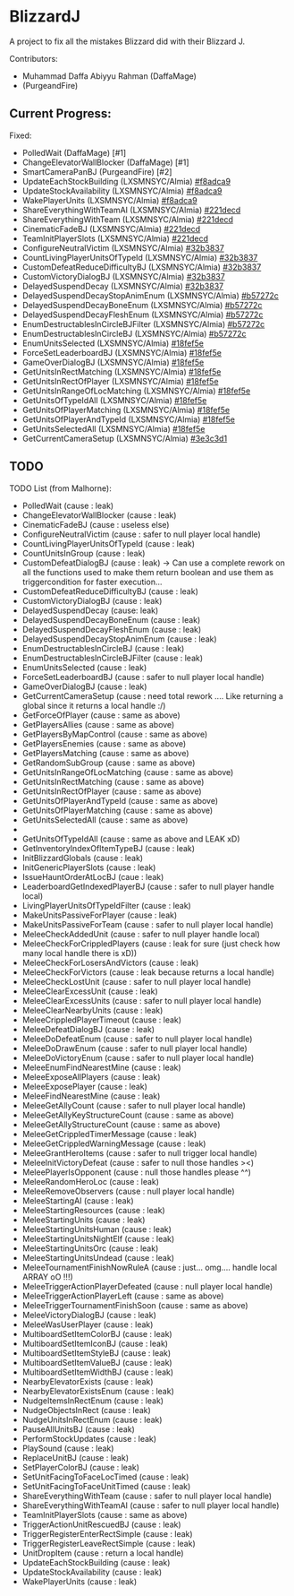 # BlizzardJ
A project to fix all the mistakes Blizzard did with their Blizzard J.

Contributors:
- Muhammad Daffa Abiyyu Rahman (DaffaMage)
- (PurgeandFire)

## Current Progress:
Fixed:
- PolledWait (DaffaMage) [#1]
- ChangeElevatorWallBlocker (DaffaMage) [#1]
- SmartCameraPanBJ (PurgeandFire) [#2]
- UpdateEachStockBuilding (LXSMNSYC/Almia) [#f8adca9](https://github.com/LXSMNSYC/BlizzardJ/commit/f8adca9c5e2a6fbc91e5ecb70621751c6b5591a7#diff-d7a7700e7562d68e6590b55183509592)
- UpdateStockAvailability (LXSMNSYC/Almia) [#f8adca9](https://github.com/LXSMNSYC/BlizzardJ/commit/f8adca9c5e2a6fbc91e5ecb70621751c6b5591a7#diff-d7a7700e7562d68e6590b55183509592)
- WakePlayerUnits (LXSMNSYC/Almia) [#f8adca9](https://github.com/LXSMNSYC/BlizzardJ/commit/f8adca9c5e2a6fbc91e5ecb70621751c6b5591a7#diff-d7a7700e7562d68e6590b55183509592)
- ShareEverythingWithTeamAI (LXSMNSYC/Almia) [#221decd](https://github.com/LXSMNSYC/BlizzardJ/commit/221decd3a1367d2b1822050c68dae8a34c56350a)
- ShareEverythingWithTeam (LXSMNSYC/Almia) [#221decd](https://github.com/LXSMNSYC/BlizzardJ/commit/221decd3a1367d2b1822050c68dae8a34c56350a)
- CinematicFadeBJ (LXSMNSYC/Almia) [#221decd](https://github.com/LXSMNSYC/BlizzardJ/commit/221decd3a1367d2b1822050c68dae8a34c56350a)
- TeamInitPlayerSlots (LXSMNSYC/Almia) [#221decd](https://github.com/LXSMNSYC/BlizzardJ/commit/221decd3a1367d2b1822050c68dae8a34c56350a)
- ConfigureNeutralVictim (LXSMNSYC/Almia) [#32b3837](https://github.com/LXSMNSYC/BlizzardJ/commit/32b3837a502d9a202a8c1f9db2cb55d18823b68f)
- CountLivingPlayerUnitsOfTypeId (LXSMNSYC/Almia)  [#32b3837](https://github.com/LXSMNSYC/BlizzardJ/commit/32b3837a502d9a202a8c1f9db2cb55d18823b68f)
- CustomDefeatReduceDifficultyBJ (LXSMNSYC/Almia)  [#32b3837](https://github.com/LXSMNSYC/BlizzardJ/commit/32b3837a502d9a202a8c1f9db2cb55d18823b68f)
- CustomVictoryDialogBJ (LXSMNSYC/Almia)  [#32b3837](https://github.com/LXSMNSYC/BlizzardJ/commit/32b3837a502d9a202a8c1f9db2cb55d18823b68f)
- DelayedSuspendDecay (LXSMNSYC/Almia) [#32b3837](https://github.com/LXSMNSYC/BlizzardJ/commit/32b3837a502d9a202a8c1f9db2cb55d18823b68f)
- DelayedSuspendDecayStopAnimEnum (LXSMNSYC/Almia) [#b57272c](https://github.com/LXSMNSYC/BlizzardJ/commit/b57272c0697c9ee70bbe284747980bd3fb71a820)
- DelayedSuspendDecayBoneEnum (LXSMNSYC/Almia) [#b57272c](https://github.com/LXSMNSYC/BlizzardJ/commit/b57272c0697c9ee70bbe284747980bd3fb71a820) 
- DelayedSuspendDecayFleshEnum (LXSMNSYC/Almia) [#b57272c](https://github.com/LXSMNSYC/BlizzardJ/commit/b57272c0697c9ee70bbe284747980bd3fb71a820) 
- EnumDestructablesInCircleBJFilter (LXSMNSYC/Almia) [#b57272c](https://github.com/LXSMNSYC/BlizzardJ/commit/b57272c0697c9ee70bbe284747980bd3fb71a820) 
- EnumDestructablesInCircleBJ (LXSMNSYC/Almia) [#b57272c](https://github.com/LXSMNSYC/BlizzardJ/commit/b57272c0697c9ee70bbe284747980bd3fb71a820) 
- EnumUnitsSelected (LXSMNSYC/Almia) [#18fef5e](https://github.com/LXSMNSYC/BlizzardJ/commit/18fef5eefd48e475d23222993f3a773ae26cd56e)
- ForceSetLeaderboardBJ (LXSMNSYC/Almia) [#18fef5e](https://github.com/LXSMNSYC/BlizzardJ/commit/18fef5eefd48e475d23222993f3a773ae26cd56e)
- GameOverDialogBJ (LXSMNSYC/Almia) [#18fef5e](https://github.com/LXSMNSYC/BlizzardJ/commit/18fef5eefd48e475d23222993f3a773ae26cd56e)
- GetUnitsInRectMatching (LXSMNSYC/Almia) [#18fef5e](https://github.com/LXSMNSYC/BlizzardJ/commit/18fef5eefd48e475d23222993f3a773ae26cd56e)
- GetUnitsInRectOfPlayer (LXSMNSYC/Almia) [#18fef5e](https://github.com/LXSMNSYC/BlizzardJ/commit/18fef5eefd48e475d23222993f3a773ae26cd56e)
- GetUnitsInRangeOfLocMatching (LXSMNSYC/Almia) [#18fef5e](https://github.com/LXSMNSYC/BlizzardJ/commit/18fef5eefd48e475d23222993f3a773ae26cd56e)
- GetUnitsOfTypeIdAll (LXSMNSYC/Almia) [#18fef5e](https://github.com/LXSMNSYC/BlizzardJ/commit/18fef5eefd48e475d23222993f3a773ae26cd56e)
- GetUnitsOfPlayerMatching (LXSMNSYC/Almia) [#18fef5e](https://github.com/LXSMNSYC/BlizzardJ/commit/18fef5eefd48e475d23222993f3a773ae26cd56e)
- GetUnitsOfPlayerAndTypeId (LXSMNSYC/Almia) [#18fef5e](https://github.com/LXSMNSYC/BlizzardJ/commit/18fef5eefd48e475d23222993f3a773ae26cd56e)
- GetUnitsSelectedAll (LXSMNSYC/Almia) [#18fef5e](https://github.com/LXSMNSYC/BlizzardJ/commit/18fef5eefd48e475d23222993f3a773ae26cd56e)
- GetCurrentCameraSetup  (LXSMNSYC/Almia) [#3e3c3d1](https://github.com/LXSMNSYC/BlizzardJ/commit/3e3c3d1dfd8cea66709ae43f6a059b1080d2d50e)

## TODO
TODO List (from Malhorne):
- PolledWait (cause : leak)
- ChangeElevatorWallBlocker (cause : leak)
- CinematicFadeBJ (cause : useless else)
- ConfigureNeutralVictim (cause : safer to null player local handle)
- CountLivingPlayerUnitsOfTypeId (cause : leak)
- CountUnitsInGroup (cause : leak)
- CustomDefeatDialogBJ (cause : leak) -> Can use a complete rework on all the functions used to make them return boolean and use them as triggercondition for faster execution...
- CustomDefeatReduceDifficultyBJ (cause : leak)
- CustomVictoryDialogBJ (cause : leak)
- DelayedSuspendDecay (cause: leak)
- DelayedSuspendDecayBoneEnum (cause : leak)
- DelayedSuspendDecayFleshEnum (cause : leak)
- DelayedSuspendDecayStopAnimEnum (cause : leak)
- EnumDestructablesInCircleBJ (cause : leak)
- EnumDestructablesInCircleBJFilter (cause : leak)
- EnumUnitsSelected (cause : leak)
- ForceSetLeaderboardBJ (cause : safer to null player local handle)
- GameOverDialogBJ (cause : leak)
- GetCurrentCameraSetup (cause : need total rework .... Like returning a global since it returns a local handle :/)
- GetForceOfPlayer (cause : same as above)
- GetPlayersAllies (cause : same as above)
- GetPlayersByMapControl (cause : same as above)
- GetPlayersEnemies (cause : same as above)
- GetPlayersMatching (cause : same as above)
- GetRandomSubGroup (cause : same as above)
- GetUnitsInRangeOfLocMatching (cause : same as above)
- GetUnitsInRectMatching (cause : same as above)
- GetUnitsInRectOfPlayer (cause : same as above)
- GetUnitsOfPlayerAndTypeId (cause : same as above)
- GetUnitsOfPlayerMatching (cause : same as above)
- GetUnitsSelectedAll (cause : same as above)
-
- GetUnitsOfTypeIdAll (cause : same as above and LEAK xD)
- GetInventoryIndexOfItemTypeBJ (cause : leak)
- InitBlizzardGlobals (cause : leak)
- InitGenericPlayerSlots (cause : leak)
- IssueHauntOrderAtLocBJ (caue : leak)
- LeaderboardGetIndexedPlayerBJ (cause : safer to null player handle local)
- LivingPlayerUnitsOfTypeIdFilter (cause : leak)
- MakeUnitsPassiveForPlayer (cause : leak)
- MakeUnitsPassiveForTeam (cause : safer to null player local handle)
- MeleeCheckAddedUnit (cause : safer to null player handle local)
- MeleeCheckForCrippledPlayers (cause : leak for sure (just check how many local handle there is xD))
- MeleeCheckForLosersAndVictors (cause : leak)
- MeleeCheckForVictors (cause : leak because returns a local handle)
- MeleeCheckLostUnit (cause : safer to null player local handle)
- MeleeClearExcessUnit (cause : leak)
- MeleeClearExcessUnits (cause : safer to null player local handle)
- MeleeClearNearbyUnits (cause : leak)
- MeleeCrippledPlayerTimeout (cause : leak)
- MeleeDefeatDialogBJ (cause : leak)
- MeleeDoDefeatEnum (cause : safer to null player local handle)
- MeleeDoDrawEnum (cause : safer to null player local handle)
- MeleeDoVictoryEnum (cause : safer to null player local handle)
- MeleeEnumFindNearestMine (cause : leak)
- MeleeExposeAllPlayers (cause : leak)
- MeleeExposePlayer (cause : leak)
- MeleeFindNearestMine (cause : leak)
- MeleeGetAllyCount (cause : safer to null player local handle)
- MeleeGetAllyKeyStructureCount (cause : same as above)
- MeleeGetAllyStructureCount (cause : same as above)
- MeleeGetCrippledTimerMessage (cause : leak)
- MeleeGetCrippledWarningMessage (cause : leak)
- MeleeGrantHeroItems (cause : safer to null trigger local handle)
- MeleeInitVictoryDefeat (cause : safer to null those handles ><)
- MeleePlayerIsOpponent (cause : null those handles please ^^)
- MeleeRandomHeroLoc (cause : leak)
- MeleeRemoveObservers (cause : null player local handle)
- MeleeStartingAI (cause : leak)
- MeleeStartingResources (cause : leak)
- MeleeStartingUnits (cause : leak)
- MeleeStartingUnitsHuman (cause : leak)
- MeleeStartingUnitsNightElf (cause : leak)
- MeleeStartingUnitsOrc (cause : leak)
- MeleeStartingUnitsUndead (cause : leak)
- MeleeTournamentFinishNowRuleA (cause : just... omg.... handle local ARRAY oO !!!)
- MeleeTriggerActionPlayerDefeated (cause : null player local handle)
- MeleeTriggerActionPlayerLeft (cause : same as above)
- MeleeTriggerTournamentFinishSoon (cause : same as above)
- MeleeVictoryDialogBJ (cause : leak)
- MeleeWasUserPlayer (cause : leak)
- MultiboardSetItemColorBJ (cause : leak)
- MultiboardSetItemIconBJ (cause : leak)
- MultiboardSetItemStyleBJ (cause : leak)
- MultiboardSetItemValueBJ (cause : leak)
- MultiboardSetItemWidthBJ (cause : leak)
- NearbyElevatorExists (cause : leak)
- NearbyElevatorExistsEnum (cause : leak)
- NudgeItemsInRectEnum (cause : leak)
- NudgeObjectsInRect (cause : leak)
- NudgeUnitsInRectEnum (cause : leak)
- PauseAllUnitsBJ (cause : leak)
- PerformStockUpdates (cause : leak)
- PlaySound (cause : leak)
- ReplaceUnitBJ (cause : leak)
- SetPlayerColorBJ (cause : leak)
- SetUnitFacingToFaceLocTimed (cause : leak)
- SetUnitFacingToFaceUnitTimed (cause : leak)
- ShareEverythingWithTeam (cause : safer to null player local handle)
- ShareEverythingWithTeamAI (cause : safer to null player local handle)
- TeamInitPlayerSlots (cause : same as above)
- TriggerActionUnitRescuedBJ (cause : leak)
- TriggerRegisterEnterRectSimple (cause : leak)
- TriggerRegisterLeaveRectSimple (cause : leak)
- UnitDropItem (cause : return a local handle)
- UpdateEachStockBuilding (cause : leak)
- UpdateStockAvailability (cause : leak)
- WakePlayerUnits (cause : leak)
